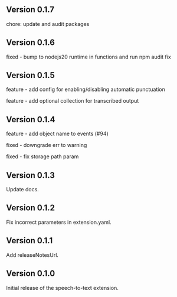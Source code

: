 ## Version 0.1.7

chore: update and audit packages

## Version 0.1.6

fixed - bump to nodejs20 runtime in functions and run npm audit fix

## Version 0.1.5

feature - add config for enabling/disabling automatic punctuation

feature - add optional collection for transcribed output

## Version 0.1.4

feature - add object name to events (#94)

fixed - downgrade err to warning

fixed - fix storage path param

## Version 0.1.3

Update docs.

## Version 0.1.2

Fix incorrect parameters in extension.yaml.

## Version 0.1.1

Add releaseNotesUrl.

## Version 0.1.0

Initial release of the speech-to-text extension.
